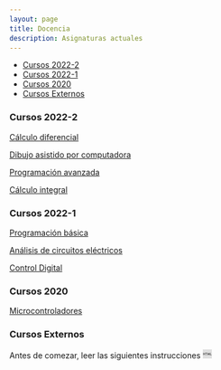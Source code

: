 ```yaml
---
layout: page
title: Docencia
description: Asignaturas actuales
---
```


<div class="navbar">
    <div class="navbar-inner">
        <ul class="nav">
            <li><a href="#2022-2">Cursos 2022-2</a></li>
            <li><a href="#2022-1">Cursos 2022-1</a></li>
            <li><a href="#2020">Cursos 2020</a></li>
            <li><a href="#ext">Cursos Externos</a></li>
        </ul>
    </div>
</div>

### <a name="2022-2"></a>Cursos 2022-2

[Cálculo diferencial](https://enriquegarcia.xyz/pages/teaching/calcDif)

[Dibujo asistido por computadora](https://enriquegarcia.xyz/pages/teaching/cad)

[Programación avanzada](https://enriquegarcia.xyz/pages/teaching/progAv)

[Cálculo integral](https://enriquegarcia.xyz/pages/teaching/calcInt)

### <a name="2022-1"></a>Cursos 2022-1

[Programación básica](https://enriquegarcia.xyz/pages/teaching/progBas)

[Análisis de circuitos eléctricos](https://enriquegarcia.xyz/pages/teaching/circElec)

[Control Digital](https://enriquegarcia.xyz/pages/teaching/ctrlDig)

### <a name="2020"></a>Cursos 2020 

[Microcontroladores](https://enriquegarcia.xyz/pages/teaching/instr)

### <a name="ext"></a>Cursos Externos 
Antes de comezar, leer las siguientes instrucciones 
[![html](icons16/html-icon.png)](https://enriquegarcia.xyz/pages/instructions/microconSetup)

